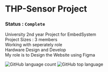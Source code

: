 # THP-Sensor Project
### Status : `Complete`

University 2nd year Project for EmbedSystem\
Project Sizes : 3 members\
Working with seperately role\
Hardware Design and Develop\
My role is to Design the Website using Figma

![GitHub language count](https://img.shields.io/github/languages/count/Nick-solich/THP-Sensor)
![GitHub top language](https://img.shields.io/github/languages/top/Nick-solich/THP-Sensor?color=yellow)



